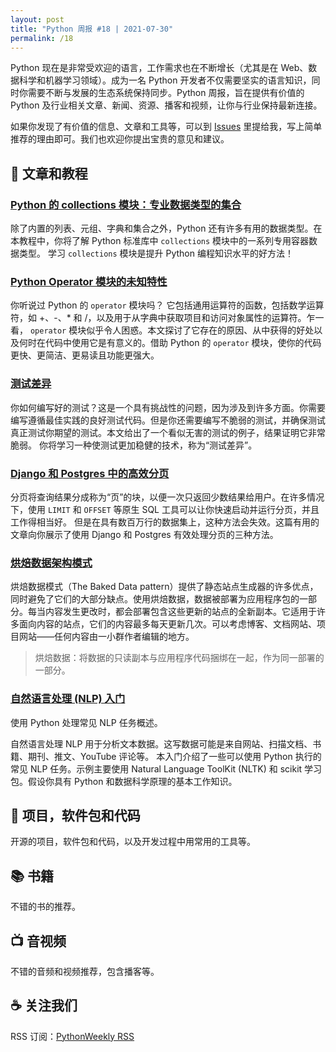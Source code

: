 ```yaml
---
layout: post
title: "Python 周报 #18 | 2021-07-30"
permalink: /18
---
```


Python 现在是非常受欢迎的语言，工作需求也在不断增长（尤其是在 Web、数据科学和机器学习领域）。成为一名 Python 开发者不仅需要坚实的语言知识，同时你需要不断与发展的生态系统保持同步。Python 周报，旨在提供有价值的 Python 及行业相关文章、新闻、资源、播客和视频，让你与行业保持最新连接。

如果你发现了有价值的信息、文章和工具等，可以到 [Issues](https://github.com/qiwihui/PythonWeekly/issues) 里提给我，写上简单推荐的理由即可。我们也欢迎你提出宝贵的意见和建议。

<!-- ## :newspaper_roll: 新闻

Python 相关的新闻和观点。 -->

## :pencil: 文章和教程

### [Python 的 collections 模块：专业数据类型的集合](https://realpython.com/python-collections-module/)

除了内置的列表、元组、字典和集合之外，Python 还有许多有用的数据类型。在本教程中，你将了解 Python 标准库中 `collections` 模块中的一系列专用容器数据类型。 学习 `collections` 模块是提升 Python 编程知识水平的好方法！

### [Python Operator 模块的未知特性](https://towardsdatascience.com/the-unknown-features-of-pythons-operator-module-1ad9075d9536)

你听说过 Python 的 `operator` 模块吗？ 它包括通用运算符的函数，包括数学运算符，如 +、-、* 和 /，以及用于从字典中获取项目和访问对象属性的运算符。乍一看， `operator` 模块似乎令人困惑。本文探讨了它存在的原因、从中获得的好处以及何时在代码中使用它是有意义的。借助 Python 的 `operator` 模块，使你的代码更快、更简洁、更易读且功能更强大。

### [测试差异](https://www.vinta.com.br/blog/2021/testing-the-diff/)

你如何编写好的测试？这是一个具有挑战性的问题，因为涉及到许多方面。你需要编写遵循最佳实践的良好测试代码。但是你还需要编写不脆弱的测试，并确保测试真正测试你期望的测试。本文给出了一个看似无害的测试的例子，结果证明它非常脆弱。 你将学习一种使测试更加稳健的技术，称为“测试差异”。

### [Django 和 Postgres 中的高效分页](https://pganalyze.com/blog/pagination-django-postgres)

分页将查询结果分成称为“页”的块，以便一次只返回少数结果给用户。在许多情况下，使用 `LIMIT` 和 `OFFSET` 等原生 SQL 工具可以让你快速启动并运行分页，并且工作得相当好。 但是在具有数百万行的数据集上，这种方法会失效。这篇有用的文章向你展示了使用 Django 和 Postgres 有效处理分页的三种方法。

### [烘焙数据架构模式](https://simonwillison.net/2021/Jul/28/baked-data/)

烘焙数据模式（The Baked Data pattern）提供了静态站点生成器的许多优点，同时避免了它们的大部分缺点。使用烘焙数据，数据被部署为应用程序包的一部分。每当内容发生更改时，都会部署包含这些更新的站点的全新副本。它适用于许多面向内容的站点，它们的内容最多每天更新几次。可以考虑博客、文档网站、项目网站——任何内容由一小群作者编辑的地方。

> 烘焙数据：将数据的只读副本与应用程序代码捆绑在一起，作为同一部署的一部分。

### [自然语言处理 (NLP) 入门](https://towardsdatascience.com/a-natural-language-processing-nlp-primer-6a82667e9aa5)

使用 Python 处理常见 NLP 任务概述。

自然语言处理 NLP 用于分析文本数据。这写数据可能是来自网站、扫描文档、书籍、期刊、推文、YouTube 评论等。
本入门介绍了一些可以使用 Python 执行的常见 NLP 任务。示例主要使用 Natural Language ToolKit (NLTK) 和 scikit 学习包。假设你具有 Python 和数据科学原理的基本工作知识。

## :office: 项目，软件包和代码

开源的项目，软件包和代码，以及开发过程中用常用的工具等。

## :books: 书籍

不错的书的推荐。

## :tv: 音视频

不错的音频和视频推荐，包含播客等。

## :coffee: 关注我们

RSS 订阅：[PythonWeekly RSS](https://pyweekly.qiwihui.com/feed.xml)
